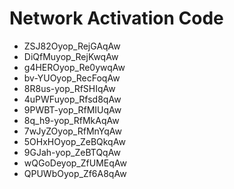 # Network Activation Code
* ZSJ82Oyop_RejGAqAw
* DiQfMuyop_RejKwqAw
* g4HEROyop_Re0ywqAw
* bv-YUOyop_RecFoqAw
* 8R8us-yop_RfSHIqAw
* 4uPWFuyop_Rfsd8qAw
* 9PWBT-yop_RfMIUqAw
* 8q_h9-yop_RfMkAqAw
* 7wJyZOyop_RfMnYqAw
* 5OHxHOyop_ZeBQkqAw
* 9GJah-yop_ZeBTQqAw
* wQGoDeyop_ZfUMEqAw
* QPUWbOyop_Zf6A8qAw